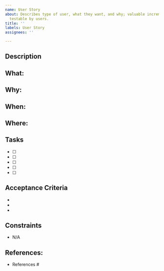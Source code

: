 ```yaml
---
name: User Story
about: Describes type of user, what they want, and why; valuable increment of functionality,
  testable by users.
title: ''
labels: User Story
assignees: ''

---
```


## Description

What: 
 - 
 
Why:
- 

When:
- 

Where:
 - 

## Tasks
- [ ] 
- [ ] 
- [ ] 
- [ ] 
- [ ] 


## Acceptance Criteria

-
-
-

## Constraints
- N/A 

## References:
- References # 

